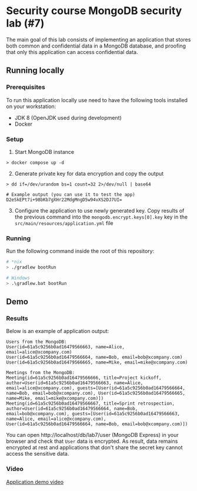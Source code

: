 # Security course MongoDB security lab (#7)

The main goal of this lab consists of implementing an application that stores both common and confidential data in a
MongoDB database, and proofing that only this application can access confidential data.

## Running locally

### Prerequisites

To run this application locally use need to have the following tools installed on your workstation:
* JDK 8 (OpenJDK used during development)
* Docker

### Setup

1. Start MongoDB instance

```shell
> docker compose up -d
```

2. Generate private key for data encryption and copy the output

```shell
> dd if=/dev/urandom bs=1 count=32 2>/dev/null | base64

# Example output (you can use it to test the app)
D2eSkEPt7i+98bKb7gXHr22MdgMngD5w94vXS2DJ7UI=
```

3. Configure the application to use newly generated key. Copy results of the previous command into the `mongodb.encrypt.keys[0].key` key in the `src/main/resources/application.yml` file

### Running

Run the following command inside the root of this repository:

```bash
# *nix
> ./gradlew bootRun

# Windows
> .\gradlew.bat bootRun
```

## Demo

### Results

Below is an example of application output:

```
Users from the MongoDB:
User(id=61a5c9256b0ad16479566663, name=Alice, email=alice@xcompany.com)
User(id=61a5c9256b0ad16479566664, name=Bob, email=bob@xcompany.com)
User(id=61a5c9256b0ad16479566665, name=Mike, email=mike@xcompany.com)

Meetings from the MongoDB:
Meeting(id=61a5c9256b0ad16479566666, title=Project kickoff, author=User(id=61a5c9256b0ad16479566663, name=Alice, email=alice@xcompany.com), guests=[User(id=61a5c9256b0ad16479566664, name=Bob, email=bob@xcompany.com), User(id=61a5c9256b0ad16479566665, name=Mike, email=mike@xcompany.com)])
Meeting(id=61a5c9256b0ad16479566667, title=Sprint retrospection, author=User(id=61a5c9256b0ad16479566664, name=Bob, email=bob@xcompany.com), guests=[User(id=61a5c9256b0ad16479566663, name=Alice, email=alice@xcompany.com), User(id=61a5c9256b0ad16479566664, name=Bob, email=bob@xcompany.com)])

```

You can open http://localhost/db/lab7/user (MongoDB Express) in your browser and check that `User` data is encrypted. As result, data remains encrypted at rest and applications that don't share the secret key cannot access
the sensitive data.

### Video

[Application demo video](https://vimeo.com/651433030/47b86e756e)